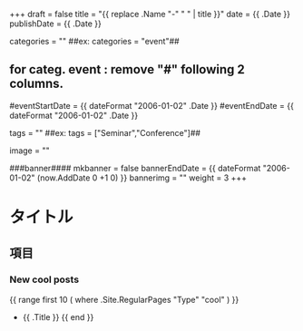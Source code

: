 +++
draft = false
title =  "{{ replace .Name "-" " " | title }}"
date = {{ .Date }}
publishDate = {{ .Date }}

categories = ""
##ex:  categories = "event"##
## for categ. event : remove "#" following 2 columns. ##
#eventStartDate = {{ dateFormat "2006-01-02" .Date }}
#eventEndDate = {{ dateFormat "2006-01-02" .Date }}

tags = ""
##ex: tags = ["Seminar","Conference"]##

image = ""

###banner####
mkbanner = false
bannerEndDate = {{ dateFormat "2006-01-02" (now.AddDate 0 +1 0) }}
bannerimg = ""
weight = 3
+++

# タイトル

## 項目

### New cool posts


{{ range first 10 ( where .Site.RegularPages "Type" "cool" ) }}
* {{ .Title }}
{{ end }}

